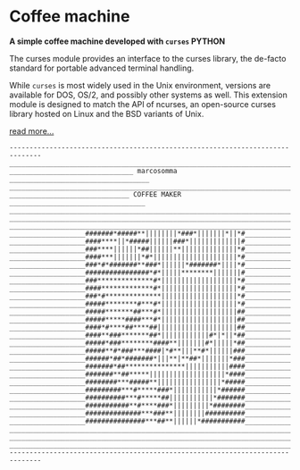 # Coffee machine

**A simple coffee machine developed with ```curses``` PYTHON**

The curses module provides an interface to the curses library, the de-facto standard for portable advanced terminal handling.

While ```curses``` is most widely used in the Unix environment, versions are available for DOS, OS/2, and possibly other systems as well. This extension module is designed to match the API of ncurses, an open-source curses library hosted on Linux and the BSD variants of Unix.


[read more...](https://docs.python.org/2/library/curses.html)
```
------------------------------------------------------------------------------
______________________________________________________________________________
_______________________________ marcosomma ___________________________________
______________________________________________________________________________
______________________________ COFFEE MAKER __________________________________
______________________________________________________________________________
______________________________________________________________________________
______________________________________________________________________________
___________________#######*#####**||||||||*###*|||||||*||*#___________________
___________________####****||*#####||||||###*|||||||||||||#___________________
___________________###****||||||*##||||||**||||||||||||||*#___________________
___________________####***|||||||*#*|||||||||||||||||||||*#___________________
___________________###*#*#######**###*||||||*#######*||||*#___________________
___________________################*#*|||||********|||||||#___________________
___________________###**************#*|||||||||||||||||||*#___________________
___________________####*************#*|||||||||||||||||||*#___________________
___________________###*#**************|||||||||||||||||||*#___________________
___________________#####********#***#*|||||||||||||||||||*#___________________
___________________#####*******##***#*|||||||||||||||||||##___________________
___________________#####*****####***#*|||||||||||||||||||##___________________
___________________####*#****##****##||||||||||||||||||||##___________________
___________________####**###*******##*||||||||||||#*|*||*##___________________
___________________#####*###********####**|||||||#*|||||*##___________________
___________________#####**#*###***####|*#**|||**#*||||||###___________________
___________________######*##*#######*|||**|**##*|||||||*###___________________
___________________#######*##***************|||||||||||####___________________
___________________#######**##*****|||||||||||||||||||*####___________________
___________________########***#####**||||||||||||||||*#####___________________
___________________#########***#*****###*|||||||||||*######___________________
___________________##########***#*****##|||||||||||*#######___________________
___________________###########**#****###*|||||||||*########___________________
___________________##############***###**||||||||##########___________________
___________________###############***##**||||||*###########___________________
______________________________________________________________________________
______________________________________________________________________________
______________________________________________________________________________
------------------------------------------------------------------------------
```